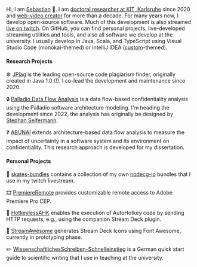 Hi, I am [Sebastian](https://sebastianhahner.de) 👋.
I am [doctoral researcher at KIT, Karlsruhe](https://dsis.kastel.kit.edu/staff_sebastian_hahner.php) since 2020 and [web-video creator](https://skate702.de/) for more than a decade.
For many years now, I develop open-source software. Much of this development is also streamed [live on twitch](https://702.yt/live).
On GitHub, you can find personal projects, live-developed streaming utilities and tools, and also all software we develop at the university.
I usually develop in Java, Scala, and TypeScript using Visual Studio Code (monokai-themed) or IntelliJ IDEA ([custom](https://skate702.de/extra/rainbow.jar)-themed).

#### Research Projects

⚙️ [JPlag](https://github.com/jplag/JPlag) is the leading open-source code plagiarism finder, originally created in Java 1.0 (!). I co-lead the development and maintenance since 2020.

🔒 [Palladio Data Flow Analysis](https://github.com/PalladioSimulator/Palladio-Addons-DataFlowConfidentiality-Analysis) is a data flow-based confidentiality analysis using the Palladio software architecture modeling. I'm heading the development since 2022, the analysis has originally be designed by [Stephan Seifermann](https://scholar.google.de/citations?user=ViNvFxwAAAAJ).

❓ [ABUNAI](https://github.com/abunai-dev) extends architecture-based data flow analysis to measure the impact of uncertainty in a software system and its environment on confidentiality. This research approach is developed for my dissertation.

#### Personal Projects

📁 [skates-bundles](https://github.com/sebinside/skates-bundles) contains a collection of my own [nodecg-io](https://github.com/codeoverflow-org/nodecg-io) bundles that I use in my twitch livestream.

🎞️ [PremiereRemote](https://github.com/sebinside/PremiereRemote) provides customizable remote access to Adobe Premiere Pro CEP.

🔨 [HotkeylessAHK](https://github.com/sebinside/HotkeylessAHK) enables the execution of AutoHotkey code by sending HTTP requests, e.g., using the companion Stream Deck plugin.

📱 [StreamAwesome](https://github.com/sebinside/StreamAwesome) generates Stream Deck Icons using Font Awesome, currently in prototyping phase.

✏️ [WissenschaftlichesSchreiben-Schnelleinstieg](https://github.com/sebinside/WissenschaftlichesSchreiben-Schnelleinstieg) is a German quick start guide to scientific writing that I use in teaching at the university.
